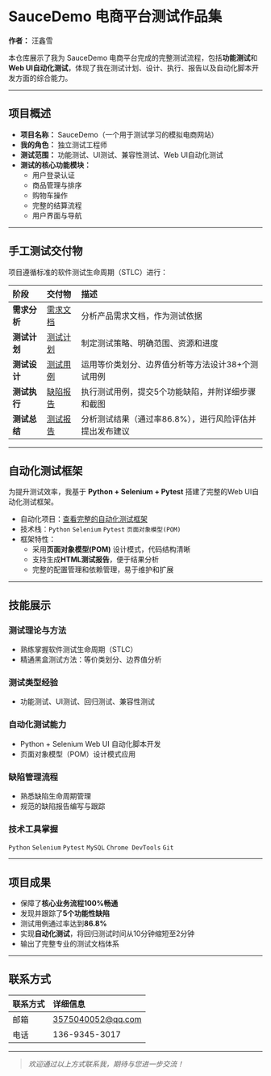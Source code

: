 # SauceDemo 电商平台测试作品集

**作者：** 汪鑫雪 

本仓库展示了我为 SauceDemo 电商平台完成的完整测试流程，包括**功能测试**和**Web UI自动化测试**，体现了我在测试计划、设计、执行、报告以及自动化脚本开发方面的综合能力。

---

##  项目概述

- **项目名称：** SauceDemo（一个用于测试学习的模拟电商网站）
- **我的角色：** 独立测试工程师  
- **测试范围：** 功能测试、UI测试、兼容性测试、Web UI自动化测试
- **测试的核心功能模块：**
  -  用户登录认证
  -  商品管理与排序
  -  购物车操作
  -  完整的结算流程
  -  用户界面与导航

---

##  手工测试交付物

项目遵循标准的软件测试生命周期（STLC）进行：

| 阶段 | 交付物 | 描述 |
| :--- | :--- | :--- |
| **需求分析** | [需求文档](./SauceDemo_Requirements.pdf) | 分析产品需求文档，作为测试依据 |
| **测试计划** | [测试计划](./SauceDemo_Test_Plan.pdf) | 制定测试策略、明确范围、资源和进度 |
| **测试设计** | [测试用例](./SauceDemo_Test_Cases.xlsx) | 运用等价类划分、边界值分析等方法设计38+个测试用例 |
| **测试执行** | [缺陷报告](./SauceDemo_Bug_Reports.xlsx) | 执行测试用例，提交5个功能缺陷，并附详细步骤和截图 |
| **测试总结** | [测试报告](./SauceDemo_Test_Report.pdf) | 分析测试结果（通过率86.8%），进行风险评估并提出发布建议 |

---

##  自动化测试框架

为提升测试效率，我基于 **Python + Selenium + Pytest** 搭建了完整的Web UI自动化测试框架。

- 自动化项目：[查看完整的自动化测试框架](./sauce_demo_automation/)
- 技术栈：`Python` `Selenium` `Pytest` `页面对象模型(POM)`
- 框架特性：
  - 采用**页面对象模型(POM)** 设计模式，代码结构清晰
  - 支持生成**HTML测试报告**，便于结果分析
  - 完整的配置管理和依赖管理，易于维护和扩展

---

##  技能展示

### 测试理论与方法
- 熟练掌握软件测试生命周期（STLC）
- 精通黑盒测试方法：等价类划分、边界值分析

### 测试类型经验  
- 功能测试、UI测试、回归测试、兼容性测试

### 自动化测试能力
- Python + Selenium Web UI 自动化脚本开发
- 页面对象模型（POM）设计模式应用

### 缺陷管理流程
- 熟悉缺陷生命周期管理
- 规范的缺陷报告编写与跟踪

### 技术工具掌握
`Python` `Selenium` `Pytest` `MySQL` `Chrome DevTools` `Git`

---

##  项目成果

-  保障了**核心业务流程100%畅通**
-  发现并跟踪了**5个功能性缺陷**
-  测试用例通过率达到**86.8%**
-  实现**自动化测试**，将回归测试时间从10分钟缩短至2分钟
-  输出了完整专业的测试文档体系

---

##  联系方式

| 联系方式 | 详细信息 |
| :--- | :--- |
|邮箱| 3575040052@qq.com |
|电话| 136-9345-3017 |

---

>  *欢迎通过以上方式联系我，期待与您进一步交流！*
